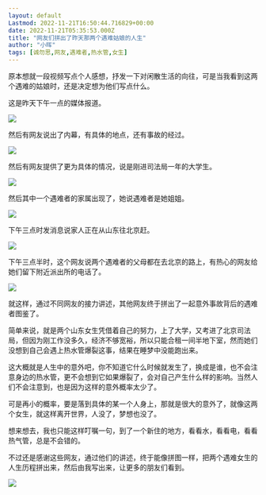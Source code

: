 ```yaml
---
layout: default
Lastmod: 2022-11-21T16:50:44.716829+00:00
date: 2022-11-21T05:35:53.000Z
title: "网友们拼出了昨天那两个遇难姑娘的人生"
author: "小晖"
tags: [诚勿思,网友,遇难者,热水管,女生]
---
```


原本想就一段视频写点个人感想，抒发一下对闲散生活的向往，可是当我看到这两个遇难的姑娘时，还是决定想为他们写点什么。  

这是昨天下午一点的媒体报道。

![](https://images.weserv.nl/?url=https%3A//mmbiz.qpic.cn/mmbiz_png/qx2jY7WTOIObN0NSia5WOEwUmnmzmB18x5YjlWn46hN6brdKrEDM1LazKDcibJg8LstdmxEoIgsbyQqD4B8Bks6Q/640%3Fwx_fmt%3Dpng)

然后有网友说出了内幕，有具体的地点，还有事故的经过。  

![](https://images.weserv.nl/?url=https%3A//mmbiz.qpic.cn/mmbiz_png/qx2jY7WTOIObN0NSia5WOEwUmnmzmB18xfMxfoibsIFsQia8vfB3qb6UsCD3YtqLkUTljEDIgcXPFZpSSmrwuu7Uw/640%3Fwx_fmt%3Dpng)

然后有网友提供了更为具体的情况，说是刚进司法局一年的大学生。  

![](https://images.weserv.nl/?url=https%3A//mmbiz.qpic.cn/mmbiz_png/qx2jY7WTOIObN0NSia5WOEwUmnmzmB18xuMGRjHFbYSzWc7TZCfxqjBtU3FdQgaXogDcooI320mMzUqyfXiaMgeQ/640%3Fwx_fmt%3Dpng)

然后其中一个遇难者的家属出现了，她说遇难者是她姐姐。

![](https://images.weserv.nl/?url=https%3A//mmbiz.qpic.cn/mmbiz_png/qx2jY7WTOIObN0NSia5WOEwUmnmzmB18xic2icf7xoDhOj37jEibNXc3Cmx7NXNjUzUb7ulFbgTw4sCIXD2SNF0IHw/640%3Fwx_fmt%3Dpng)

下午三点时发消息说家人正在从山东往北京赶。  

![](https://images.weserv.nl/?url=https%3A//mmbiz.qpic.cn/mmbiz_png/qx2jY7WTOIObN0NSia5WOEwUmnmzmB18xanexehSAK5rLJ8zBjBvc62loT21hzMzZmXTHFDzZZxljJb9YKdjYag/640%3Fwx_fmt%3Dpng)

下午三点半时，这个网友说两个遇难者的父母都在去北京的路上，有热心的网友给她们留下附近派出所的电话了。  

![](https://images.weserv.nl/?url=https%3A//mmbiz.qpic.cn/mmbiz_png/qx2jY7WTOIObN0NSia5WOEwUmnmzmB18x9msGdAKicSbmicNqIhOtMxf4dst0LmAzEHSwicu9Imdr9Odtias9DTAX7A/640%3Fwx_fmt%3Dpng)

就这样，通过不同网友的接力讲述，其他网友终于拼出了一起意外事故背后的遇难者图鉴了。  

简单来说，就是两个山东女生凭借着自己的努力，上了大学，又考进了北京司法局，但因为刚工作没多久，经济不够宽裕，所以只能合租一间半地下室，然而她们没想到自己会遇上热水管爆裂这事，结果在睡梦中没能跑出来。  

这大概就是人生中的意外吧，你不知道它什么时候就发生了，换成是谁，也不会注意身边的热水管，更不会想到它如果爆裂了，会对自己产生什么样的影响。当然人们不会注意到，也是因为这样的意外概率太少了。  

可是再小的概率，要是落到具体的某一个人身上，那就是很大的意外了，就像这两个女生，就这样离开世界，人没了，梦想也没了。

想来想去，我也只能这样叮嘱一句，到了一个新住的地方，看看水，看看电，看看热气管，总是不会错的。  

不过还是感谢这些网友，通过他们的讲述，终于能像拼图一样，把两个遇难女生的人生历程拼出来，然后由我写出来，让更多的朋友们看到。

![](https://images.weserv.nl/?url=https%3A//mmbiz.qpic.cn/mmbiz_png/qx2jY7WTOINb8v3cgbd8ybT7gicXaYUkSNvk40ExvDtib3bAFOHdpwkFPIdibVZJF35tsC5zQfGdMSPfAFrDPPWnQ/640%3Fwx_fmt%3Dpng%26wxfrom%3D5%26wx_lazy%3D1%26wx_co%3D1)

